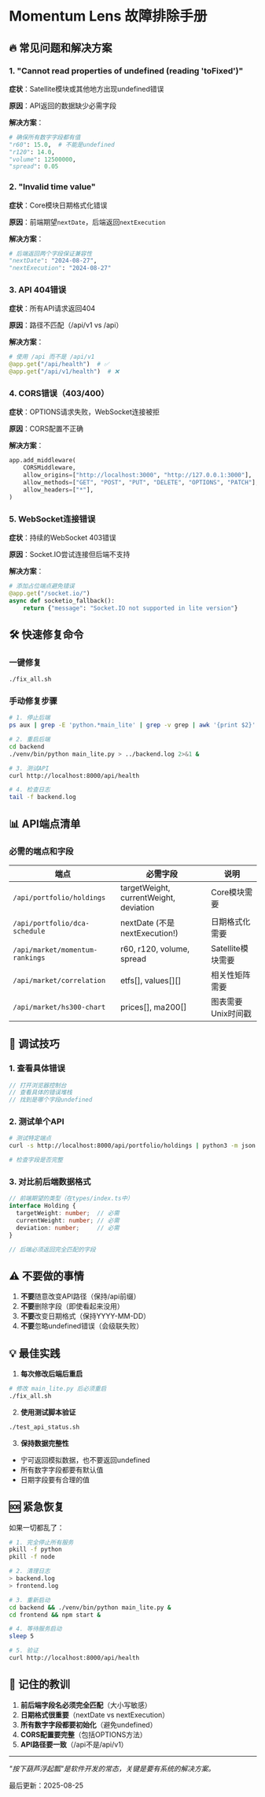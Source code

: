 # Momentum Lens 故障排除手册

## 🔥 常见问题和解决方案

### 1. "Cannot read properties of undefined (reading 'toFixed')"

**症状**：Satellite模块或其他地方出现undefined错误

**原因**：API返回的数据缺少必需字段

**解决方案**：
```python
# 确保所有数字字段都有值
"r60": 15.0,  # 不能是undefined
"r120": 14.0,
"volume": 12500000,
"spread": 0.05
```

### 2. "Invalid time value"

**症状**：Core模块日期格式化错误

**原因**：前端期望`nextDate`，后端返回`nextExecution`

**解决方案**：
```python
# 后端返回两个字段保证兼容性
"nextDate": "2024-08-27",
"nextExecution": "2024-08-27"
```

### 3. API 404错误

**症状**：所有API请求返回404

**原因**：路径不匹配（/api/v1 vs /api）

**解决方案**：
```python
# 使用 /api 而不是 /api/v1
@app.get("/api/health")  # ✅
@app.get("/api/v1/health")  # ❌
```

### 4. CORS错误（403/400）

**症状**：OPTIONS请求失败，WebSocket连接被拒

**原因**：CORS配置不正确

**解决方案**：
```python
app.add_middleware(
    CORSMiddleware,
    allow_origins=["http://localhost:3000", "http://127.0.0.1:3000"],
    allow_methods=["GET", "POST", "PUT", "DELETE", "OPTIONS", "PATCH"],
    allow_headers=["*"],
)
```

### 5. WebSocket连接错误

**症状**：持续的WebSocket 403错误

**原因**：Socket.IO尝试连接但后端不支持

**解决方案**：
```python
# 添加占位端点避免错误
@app.get("/socket.io/")
async def socketio_fallback():
    return {"message": "Socket.IO not supported in lite version"}
```

## 🛠️ 快速修复命令

### 一键修复
```bash
./fix_all.sh
```

### 手动修复步骤
```bash
# 1. 停止后端
ps aux | grep -E 'python.*main_lite' | grep -v grep | awk '{print $2}' | xargs kill

# 2. 重启后端
cd backend
./venv/bin/python main_lite.py > ../backend.log 2>&1 &

# 3. 测试API
curl http://localhost:8000/api/health

# 4. 检查日志
tail -f backend.log
```

## 📊 API端点清单

### 必需的端点和字段

| 端点 | 必需字段 | 说明 |
|------|---------|------|
| `/api/portfolio/holdings` | targetWeight, currentWeight, deviation | Core模块需要 |
| `/api/portfolio/dca-schedule` | nextDate (不是nextExecution!) | 日期格式化需要 |
| `/api/market/momentum-rankings` | r60, r120, volume, spread | Satellite模块需要 |
| `/api/market/correlation` | etfs[], values[][] | 相关性矩阵需要 |
| `/api/market/hs300-chart` | prices[], ma200[] | 图表需要Unix时间戳 |

## 🎯 调试技巧

### 1. 查看具体错误
```javascript
// 打开浏览器控制台
// 查看具体的错误堆栈
// 找到是哪个字段undefined
```

### 2. 测试单个API
```bash
# 测试特定端点
curl -s http://localhost:8000/api/portfolio/holdings | python3 -m json.tool

# 检查字段是否完整
```

### 3. 对比前后端数据格式
```typescript
// 前端期望的类型（在types/index.ts中）
interface Holding {
  targetWeight: number;  // 必需
  currentWeight: number; // 必需
  deviation: number;     // 必需
}

// 后端必须返回完全匹配的字段
```

## ⚠️ 不要做的事情

1. **不要**随意改变API路径（保持/api前缀）
2. **不要**删除字段（即使看起来没用）
3. **不要**改变日期格式（保持YYYY-MM-DD）
4. **不要**忽略undefined错误（会级联失败）

## 💡 最佳实践

1. **每次修改后端后重启**
```bash
# 修改 main_lite.py 后必须重启
./fix_all.sh
```

2. **使用测试脚本验证**
```bash
./test_api_status.sh
```

3. **保持数据完整性**
- 宁可返回模拟数据，也不要返回undefined
- 所有数字字段都要有默认值
- 日期字段要有合理的值

## 🆘 紧急恢复

如果一切都乱了：

```bash
# 1. 完全停止所有服务
pkill -f python
pkill -f node

# 2. 清理日志
> backend.log
> frontend.log

# 3. 重新启动
cd backend && ./venv/bin/python main_lite.py &
cd frontend && npm start &

# 4. 等待服务启动
sleep 5

# 5. 验证
curl http://localhost:8000/api/health
```

## 📝 记住的教训

1. **前后端字段名必须完全匹配**（大小写敏感）
2. **日期格式很重要**（nextDate vs nextExecution）
3. **所有数字字段都要初始化**（避免undefined）
4. **CORS配置要完整**（包括OPTIONS方法）
5. **API路径要一致**（/api不是/api/v1）

---

*"按下葫芦浮起瓢"是软件开发的常态，关键是要有系统的解决方案。*

最后更新：2025-08-25